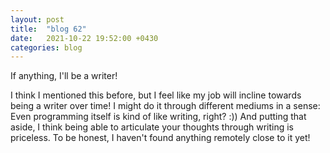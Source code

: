 ```yaml
---
layout: post
title:  "blog 62"
date:   2021-10-22 19:52:00 +0430
categories: blog
---
```


If anything, I'll be a writer!

I think I mentioned this before, but I feel like my job will incline towards being a writer over time! I might do it through different mediums in a sense: Even programming itself is kind of like writing, right? :))
And putting that aside, I think being able to articulate your thoughts through writing is priceless. To be honest, I haven't found anything remotely close to it yet!
